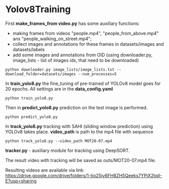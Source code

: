 # Yolov8Training


First **make_frames_from video.py** has some auxiliary functions: 

* making frames from videos "people.mp4", "people_from_above.mp4" ans "people_walking_on_street.mp4";
* collect images and annotations for these frames in datasets/images and datasets/labels
* add some images and annotations from OID (using downloader.py, image_lists - list of images ids, that need to be downloaded)
```
python downloader.py image_lists/image_lists.txt --download_folder=datasets/images --num_processes=5 
```

In **train_yolo8.py** the fine_tuning of pre-trained of YOLOv8 model goes for 20 epochs.
All settings are in the **data_config.yaml**

```
python train_yolo8.py 
```

Then in **predict_yolo8.py** prediction on the test image is performed.
```
python predict_yolo8.py 
```

In **track_yolo8.py** tracking with SAHI (sliding window prediction) using YOLOv8 takes place. 
**video_path** is path to the mp4 file with sequence
```
python track_yolo8.py --video_path MOT20-07.mp4
```

**tracker.py** - auxiliary module for tracking using DeepSORT.

The result video with tracking will be saved as outs/MOT20-07.mp4 file.

Resulting videos are available via link: https://drive.google.com/drive/folders/1-tio25jy6FH8ZH5Qeeks7YPiX2tqjI-E?usp=sharing
